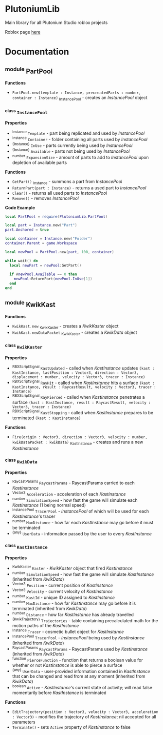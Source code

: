 # PlutoniumLib
Main library for all Plutonium Studio roblox projects

Roblox page [here](https://www.roblox.com/library/13882575468/PlutoniumLib)


# Documentation

## <sup>module</sup> PartPool

**Functions**
- `PartPool.new(template : Instance, precreatedParts : number, container : Instance)` <sub>InstancePool</sub> - creates an *InstancePool* object

### <sup>class</sup> `InstancePool`

**Properties**
- <sup>Instance</sup> `Template` - part being replicated and used by *InstancePool*
- <sup>Instance</sup> `Container` - folder containing all parts used by *InstancePool*
- <sup>{Instance}</sup> `InUse` - parts currently being used by *InstancePool*
- <sup>{Instance}</sup> `Available` - parts not being used by *InstancePool*
- <sup>number</sup> `ExpansionSize` - amount of parts to add to  *InstancePool* upon depletion of available parts
  
**Functions**
- `GetPart()` <sub>Instance</sub> - summons a part from *InstancePool*
- `ReturnPart(part : Instance)` - returns a used part to *InstancePool*
- `Clear()` - returns all used parts to *InstancePool*
- `Remove()` - removes *InstancePool*

**Code Example**
```lua
local PartPool = require(PlutoniumLib.PartPool)

local part = Instance.new("Part")
part.Anchored = true

local container = Instance.new("Folder")
container.Parent = game.Workspace

local newPool = PartPool.new(part, 100, container)

while wait() do
  local newPart = newPool:GetPart()
  
  if #newPool.Available == 0 then
    newPool:ReturnPart(newPool.InUse[1])
  end
end
```



## <sup>module</sup> KwikKast

**Functions**
- `KwikKast.new` <sub>KwikKaster</sub> - creates a *KwikKaster* object
- `KwikKast.newDataPacket` <sub>KwikKaster</sub> - creates a *KwikData* object

### <sup>class</sup> `KwikKaster`

**Properties**
- <sup>RBXScriptSignal</sup> `KastUpdated` - called when *KastInstance* updates `(kast : KastInstance, lastPosition : Vector3, direction : Vector3, displacement : number, velocity : Vector3, tracer : Instance)`
- <sup>RBXScriptSignal</sup> `RayHit` - called when *KastInstance* hits a surface `(kast : KastInstance, result : RaycastResult, velocity : Vector3, tracer : Instance)`
- <sup>RBXScriptSignal</sup> `RayPierced` - called when *KastInstance* penetrates a surface `(kast : KastInstance, result : RaycastResult, velocity : Vector3, tracer : Instance)`
- <sup>RBXScriptSignal</sup> `KastStopping` - called when *KastInstance* prepares to be terminated `(kast : KastInstance)`

**Functions**
- `Fire(origin : Vector3, direction : Vector3, velocity : number, kwikDataPacket : kwikData)` <sub>KastInstance</sub> - creates and runs a new *KastInstance*

### <sup>class</sup> `KwikData`

**Properties**
- <sup>RaycastParams</sup> `RaycastParams` - RaycastParams carried to each *KastInstance*
- <sup>Vector3</sup> `Acceleration` - acceleration of each *KastInstance*
- <sup>number</sup> `SimulationSpeed` - how fast the game will simulate each *KastInstance* (1 being normal speed)
- <sup>InstancePool</sup> `TracerPool` - *InstancePool* of which will be used for each *KastInstance*'s tracer
- <sup>number</sup> `MaxDistance` - how far each *KastInstance* may go before it must be terminated
- <sup>{any}</sup> `UserData` - information passed by the user to every *KastInstance*

### <sup>class</sup> `KastInstance`

**Properties**
- <sup>KwikKaster</sup> `Kaster` - *KwikKaster* object that fired *KastInstance*
- <sup>number</sup> `SimulationSpeed` - how fast the game will simulate *KastInstance* (inherited from *KwikData*)
- <sup>Vector3</sup> `Position` - current position of *KastInstance*
- <sup>Vector3</sup> `Velocity` - current velocity of *KastInstance*
- <sup>number</sup> `KastId` - unique ID assigned to *KastInstance*
- <sup>number</sup> `MaxDistance` - how far *KastInstance* may go before it is terminated (inherited from *KwikData*)
- <sup>number</sup> `Distance` - how far *KastInstance* has already travelled
- <sup>{KwikTrajectory}</sup> `Trajectories` - table containing precalculated math for the motion paths of the *KastInstance*
- <sup>Instance</sup> `Tracer` - cosmetic bullet object for *KastInstance*
- <sup>InstancePool</sup> `TracerPool` - *InstancePool* being used by *KastInstance* (inherited from *KwikData*)
- <sup>RaycastParams</sup> `RaycastParams` - RaycastParams used by *KastInstance* (inherited from *KwikData*)
- <sup>function</sup> `PierceFunction` - function that returns a boolean value for whether or not *KastInstance* is able to pierce a surface
- <sup>{any}</sup> `UserData` - user-provided information contained in *KastInstance* that can be changed and read from at any moment (inherited from *KwikData*)
- <sup>boolean</sup> `Active` - *KastInstance*'s current state of activity; will read false momentarily before *KastInstance* is terminated

**Functions**
- `EditTrajectory(position : Vector3, velocity : Vector3, acceleration : Vector3)` - modifies the trajectory of *KastInstance*; nil accepted for all parameters
- `Terminate()` - sets `Active` property of *KastInstance* to false
